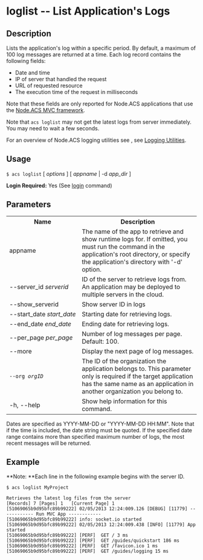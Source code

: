 
# loglist -- List Application's Logs

## Description

Lists the application's log within a specific period. By default, a maximum of 100
log messages are returned at a time. Each log record contains the following fields:

* Date and time
* IP of server that handled the request
* URL of requested resource
* The execution time of the request in milliseconds

Note that these fields are only reported for Node.ACS applications that use the
 [Node.ACS MVC framework](http://docs.appcelerator.com/cloud/latest/#!/guide/node_mvc).

Note that `acs loglist` may not get the latest logs from server immediately. You may need to wait a few seconds. 

For an overview of Node.ACS logging utilities see , see [Logging Utilities](/cloud/latest/#!/guide/node_logging-section-logging-utilities).

## Usage

`$ acs loglist` [ _options_ ] [ _appname_ | -d _app_dir_ ]

**Login Required:** Yes (See [login](#!/guide/node_cli_login) command)

## Parameters

<table class="doc-table">
    <tbody> 
        <tr>
            <th>Name</th>
            <th>Description</th>
        </tr>
        <tr>
            <td>appname</td>
            <td>The name of the app to retrieve and show runtime logs for. If omitted, you must run the command in the application's root directory,
                 or specify the application's directory with '-d' option.</td>
        </tr>
        <tr>
            <td nowrap>--server_id <i>serverid</i></td>
            <td>ID of the server to retrieve logs from. An application may be deployed to multiple servers in the cloud.</td>
        </tr>
        <tr>
            <td nowrap>--show_serverid</td>
            <td>Show server ID in logs</td>
        </tr>
        <tr>
            <td nowrap>--start_date <i>start_date</i></td>
            <td>Starting date for retrieving logs.</td>
        </tr>
        <tr>
            <td>--end_date <i>end_date</i></td>
            <td>Ending date for retrieving logs.</td>
        </tr>
        <tr>
            <td>--per_page <i>per_page</i></td>
            <td>Number of log messages per page. Default: 100.</td>
        </tr>
        <tr>
            <td nowrap>--more</td>
            <td>Display the next page of log messages.</td>
        </tr>
        <tr>
            <td><code>--org <em>orgID</em></code></td>
            <td>The ID of the organization the application belongs to. This parameter only is required if the target application has the same name as an application in another organization you belong to.
             </td>
        </tr>
        <tr>
            <td>-h, --help</td>
            <td>Show help information for this command.</td>
        </tr>
    </tbody>
</table>

Dates are specified as YYYY-MM-DD or "YYYY-MM-DD HH:MM". Note that if the time
is included, the date string must be quoted. If the specified date range
contains more than specified maximum number of logs, the most recent messages
will be returned.

## Example

**Note: **Each line in the following example begins with the server ID.
    
    
    $ acs loglist MyProject
    
    Retrieves the latest log files from the server
    [Records] 7	[Pages] 1	[Current Page] 1
    [51069065b9d95bfc89b99222] 02/05/2013 12:24:009.126 [DEBUG] [11779] ------------ Run MVC App ------------
    [51069065b9d95bfc89b99222] info: socket.io started
    [51069065b9d95bfc89b99222] 02/05/2013 12:24:009.438 [INFO] [11779] App started
    [51069065b9d95bfc89b99222] [PERF]  GET / 3 ms
    [51069065b9d95bfc89b99222] [PERF]  GET /guides/quickstart 186 ms
    [51069065b9d95bfc89b99222] [PERF]  GET /favicon.ico 1 ms
    [51069065b9d95bfc89b99222] [PERF]  GET /guides/logging 15 ms
    
